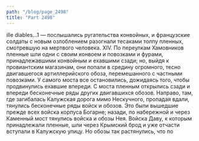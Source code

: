 ```yaml
---
path: "/blog/page_2498"
title: "Part 2498"
---
```


ille diables...1 — послышались ругательства конвойных, и французские солдаты с новым озлоблением разогнали тесаками толпу пленных, смотревшую на мертвого человека.
XIV.
По переулкам Хамовников пленные шли одни с своим конвоем и повозками и фурами, принадлежавшими конвойным и ехавшими сзади; но, выйдя к провиантским магазинам, они попали в средину огромного, тесно двигавшегося артиллерийского обоза, перемешанного с частными повозками.
У самого моста все остановились, дожидаясь того, чтобы продвинулись ехавшие впереди. С моста пленным открылись сзади и впереди бесконечные ряды других двигавшихся обозов. Направо, там, где загибалась Калужская дорога мимо Нескучного, пропадая вдали, тянулись бесконечные ряды войск и обозов. Это были вышедшие прежде всех войска корпуса Богарне; назади, по набережной и через Каменный мост тянулись войска и обозы Нея.
Войска Даву, к которым принадлежали пленные, шли через Крымский брод и уже отчасти вступали в Калужскую улицу. Но обозы так растянулись, что по
